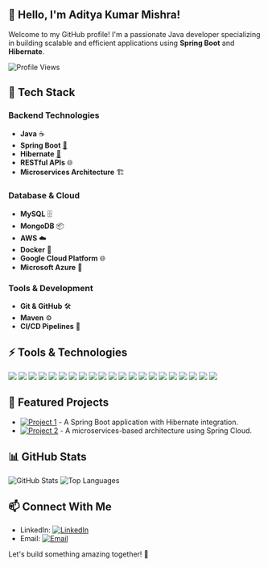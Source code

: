 

## 👋 Hello, I'm Aditya Kumar Mishra!
Welcome to my GitHub profile! I'm a passionate Java developer specializing in building scalable and efficient applications using **Spring Boot** and **Hibernate**.

![Profile Views](https://komarev.com/ghpvc/?username=adimishra21&color=blue)

## 🚀 Tech Stack
### Backend Technologies
- **Java** ☕
- **Spring Boot** [🔗](https://spring.io/projects/spring-boot)
- **Hibernate** [🔗](https://hibernate.org/)
- **RESTful APIs** 🌐
- **Microservices Architecture** 🏗️

### Database & Cloud
- **MySQL** 🗄️
- **MongoDB** 📦
- **AWS** ☁️
- **Docker** 🐳
- **Google Cloud Platform** 🌐
- **Microsoft Azure** 🔷

### Tools & Development
- **Git & GitHub** 🛠️
- **Maven** ⚙️
- **CI/CD Pipelines** 🚀

## ⚡ Tools & Technologies
<p align="left">
  <img src="https://img.shields.io/badge/Java-ED8B00?style=for-the-badge&logo=java&logoColor=white" />
  <img src="https://img.shields.io/badge/Spring%20Boot-6DB33F?style=for-the-badge&logo=spring-boot&logoColor=white" />
  <img src="https://img.shields.io/badge/Hibernate-59666C?style=for-the-badge&logo=hibernate&logoColor=white" />
  <img src="https://img.shields.io/badge/JUnit5-25A162?style=for-the-badge&logo=junit5&logoColor=white" />
  <img src="https://img.shields.io/badge/HTML5-E34F26?style=for-the-badge&logo=html5&logoColor=white" />
  <img src="https://img.shields.io/badge/CSS3-1572B6?style=for-the-badge&logo=css3&logoColor=white" />
  <img src="https://img.shields.io/badge/JavaScript-F7DF1E?style=for-the-badge&logo=javascript&logoColor=black" />
  <img src="https://img.shields.io/badge/Node.js-339933?style=for-the-badge&logo=nodedotjs&logoColor=white" />
  <img src="https://img.shields.io/badge/Python-3776AB?style=for-the-badge&logo=python&logoColor=white" />
  <img src="https://img.shields.io/badge/React-61DAFB?style=for-the-badge&logo=react&logoColor=black" />
  <img src="https://img.shields.io/badge/Bootstrap-7952B3?style=for-the-badge&logo=bootstrap&logoColor=white" />
  <img src="https://img.shields.io/badge/Docker-2496ED?style=for-the-badge&logo=docker&logoColor=white" />
  <img src="https://img.shields.io/badge/Amazon_AWS-232F3E?style=for-the-badge&logo=amazon-aws&logoColor=white" />
  <img src="https://img.shields.io/badge/Git-F05032?style=for-the-badge&logo=git&logoColor=white" />
  <img src="https://img.shields.io/badge/Maven-C71A36?style=for-the-badge&logo=apache-maven&logoColor=white" />
  <img src="https://img.shields.io/badge/Visual_Studio_Code-0078D4?style=for-the-badge&logo=visual-studio-code&logoColor=white" />
  <img src="https://img.shields.io/badge/IntelliJ_IDEA-000000?style=for-the-badge&logo=intellij-idea&logoColor=white" />
  <img src="https://img.shields.io/badge/Postman-FF6C37?style=for-the-badge&logo=postman&logoColor=white" />
  <img src="https://img.shields.io/badge/Apache_Tomcat-F8DC75?style=for-the-badge&logo=apache-tomcat&logoColor=black" />
  <img src="https://img.shields.io/badge/Google_Cloud-4285F4?style=for-the-badge&logo=google-cloud&logoColor=white" />
  <img src="https://img.shields.io/badge/Microsoft_Azure-0078D4?style=for-the-badge&logo=microsoft-azure&logoColor=white" />
</p>

## 📂 Featured Projects
- [![Project 1](https://img.shields.io/badge/GitHub-Project1-blue)](https://github.com/adimishra21/newsgeniusMain) - A Spring Boot application with Hibernate integration.
- [![Project 2](https://img.shields.io/badge/GitHub-Project2-green)](https://github.com/adimishra21/adikrafoods) - A microservices-based architecture using Spring Cloud.

## 📊 GitHub Stats
![GitHub Stats](https://github-readme-stats.vercel.app/api?username=adimishra21&show_icons=true&theme=radical)
![Top Languages](https://github-readme-stats.vercel.app/api/top-langs/?username=adimishra21&layout=compact&theme=radical)

## 📫 Connect With Me
- LinkedIn: [![LinkedIn](https://img.shields.io/badge/LinkedIn-Profile-blue)](https://www.linkedin.com/in/aditya-kumar-mishra-8907aa221/)
- Email: [![Email](https://img.shields.io/badge/Email-Contact-red)](mailto:adityably2163@gmail.com)

Let's build something amazing together! 🚀
